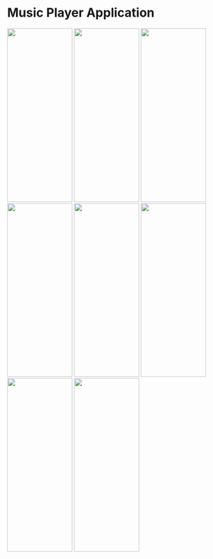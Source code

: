 <h1>Music Player Application</h1>

<div class="image-container">
 <img src="https://github.com/duchuyvo0368/music-player/blob/master/images/4c8e9edd-e405-4e44-ab53-d4a4fa8ff9ad.jpg" width="150" height="400"/>
 <img src="https://github.com/duchuyvo0368/music-player/blob/master/images/63066296-f91c-422e-9524-fa8360163cfe.jpg" width="150" height="400"/>
 <img src="https://github.com/duchuyvo0368/music-player/blob/master/images/78f61ca0-4296-4e73-917d-95d04c2ccba1.jpg" width="150" height="400"/>
 <img src="https://github.com/duchuyvo0368/music-player/blob/master/images/41cd3e55-2db3-4e21-973f-b39454a149bb.jpg" width="150" height="400"/>
 <img src="https://github.com/duchuyvo0368/music-player/blob/master/images/3b1402ba-b5df-4f5f-b28c-4638ff8d37dc.jpg" width="150" height="400"/>
 <img src="https://github.com/duchuyvo0368/music-player/blob/master/images/219ef8b6-0743-4300-b480-de42afca7c41.jpg" width="150" height="400"/>
 <img src="https://github.com/duchuyvo0368/music-player/blob/master/images/0bc560c4-78b4-4319-b4a3-2f89a6135ab2.jpg" width="150" height="400"/>
 <img src="https://github.com/duchuyvo0368/music-player/blob/master/images/01de5212-a5fb-4161-8974-80b975754996.jpg" width="150" height="400"/>
</div>
